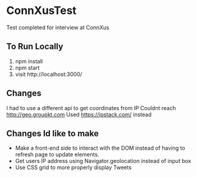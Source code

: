 # ConnXusTest
Test completed for interview at ConnXus

## To Run Locally
1. npm install
2. npm start
3. visit http://localhost:3000/

## Changes
I had to use a different api to get coordinates from IP
Couldnt reach http://geo.groupkt.com
Used https://ipstack.com/ instead

## Changes Id like to make
- Make a front-end side to interact with the DOM instead of having to refresh page to update elements.
- Get users IP address using Navigator.geolocation instead of input box
- Use CSS grid to more properly display Tweets
